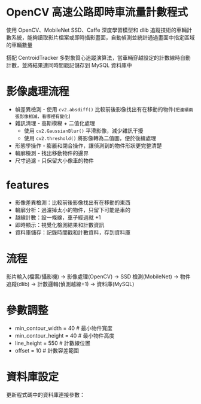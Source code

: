 # OpenCV 高速公路即時車流量計數程式

使用 OpenCV、MobileNet SSD、Caffe 深度學習模型和 dlib 追蹤技術的車輛計數系統，能夠讀取影片檔案或即時攝影畫面，自動偵測並統計通過畫面中指定區域的車輛數量

搭配 CentroidTracker 多對象質心追蹤演算法，當車輛穿越設定的計數線時自動計數，並將結果連同時間戳記儲存到 MySQL 資料庫中

# 影像處理流程

- 幀差異檢測 - 使用 `cv2.absdiff()` 比較前後影像找出有在移動的物件(`把連續兩張影像相減，看哪裡有變化`)
- 雜訊清理 - 高斯模糊 + 二值化處理
  - 使用 `cv2.GaussianBlur()` 平滑影像，減少雜訊干擾
  - 使用 `cv2.threshold()` 將影像轉為二值圖，便於後續處理
- 形態學操作 - 膨脹和閉合操作，讓偵測到的物件形狀更完整清楚
- 輪廓檢測 - 找出移動物件的邊界
- 尺寸過濾 - 只保留大小像車的物件

# features

- 影像差異檢測：比較前後影像找出有在移動的東西
- 輪廓分析：過濾掉太小的物件，只留下可能是車的
- 越線計數：設一條線，車子經過就 +1
- 即時顯示：視覺化檢測結果和計數資訊
- 資料庫儲存：記錄時間戳和計數資料，存到資料庫

# 流程

影片輸入(檔案/攝影機) → 影像處理(OpenCV) → SSD 檢測(MobileNet) → 物件追蹤(dlib) → 計數邏輯(偵測越線+1) → 資料庫(MySQL)

# 參數調整

- min_contour_width = 40 # 最小物件寬度
- min_contour_height = 40 # 最小物件高度
- line_height = 550 # 計數線位置
- offset = 10 # 計數容差範圍

# 資料庫設定

更新程式碼中的資料庫連接參數：
